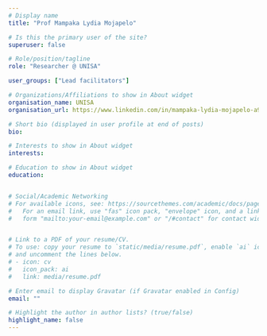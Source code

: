 ```yaml
---
# Display name
title: "Prof Mampaka Lydia Mojapelo"

# Is this the primary user of the site?
superuser: false

# Role/position/tagline
role: "Researcher @ UNISA"

user_groups: ["Lead facilitators"]

# Organizations/Affiliations to show in About widget
organisation_name: UNISA
organisation_url: https://www.linkedin.com/in/mampaka-lydia-mojapelo-a9360340/

# Short bio (displayed in user profile at end of posts)
bio: 

# Interests to show in About widget
interests: 

# Education to show in About widget
education:


# Social/Academic Networking
# For available icons, see: https://sourcethemes.com/academic/docs/page-builder/#icons
#   For an email link, use "fas" icon pack, "envelope" icon, and a link in the
#   form "mailto:your-email@example.com" or "/#contact" for contact widget.


# Link to a PDF of your resume/CV.
# To use: copy your resume to `static/media/resume.pdf`, enable `ai` icons in `params.toml`, 
# and uncomment the lines below.
# - icon: cv
#   icon_pack: ai
#   link: media/resume.pdf

# Enter email to display Gravatar (if Gravatar enabled in Config)
email: ""

# Highlight the author in author lists? (true/false)
highlight_name: false
---
```


